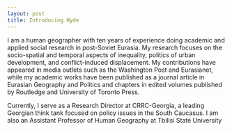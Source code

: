 ```yaml
---
layout: post
title: Introducing Hyde
---
```


I am a human geographer with ten years of experience doing academic and applied social research in post-Soviet Eurasia. My research focuses on the socio-spatial and temporal aspects of inequality, politics of urban development, and conflict-induced displacement. My contributions have appeared in media outlets such as the Washington Post and Eurasianet, while my academic works have been published as a journal article in Eurasian Geography and Politics and chapters in edited volumes published by Routledge and University of Toronto Press.

Currently, I serve as a Research Director at CRRC-Georgia, a leading Georgian think tank focused on policy issues in the South Caucasus. I am also an Assistant Professor of Human Geography at Tbilisi State University